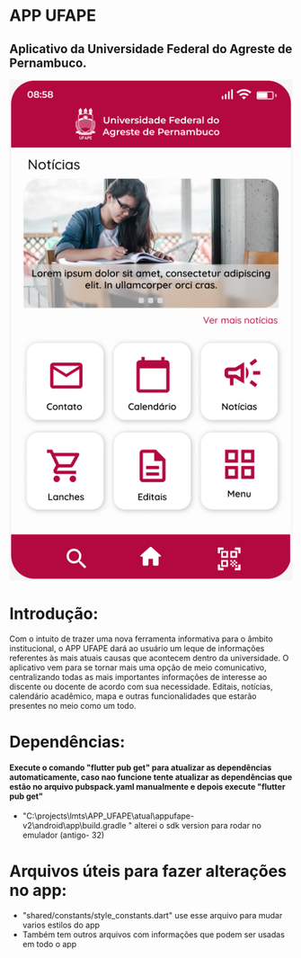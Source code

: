# APP UFAPE

## Aplicativo da Universidade Federal do Agreste de Pernambuco.


![Alt text](image.png)

# Introdução:

<p>Com o intuito de trazer uma nova ferramenta informativa para o âmbito institucional, o APP UFAPE dará ao usuário um leque de informações referentes às mais atuais causas que acontecem dentro da universidade. O aplicativo vem para se tornar mais uma opção de meio comunicativo, centralizando todas as mais importantes informações de interesse ao discente ou docente de acordo com sua necessidade. Editais, notícias, calendário acadêmico, mapa e outras funcionalidades que estarão presentes no meio como um todo.
</p>

# Dependências:

#### Execute o comando "flutter pub get" para atualizar as dependências automaticamente, caso nao funcione tente atualizar as dependências que estão no arquivo pubspack.yaml manualmente e depois execute "flutter pub get"

- "C:\projects\lmts\APP_UFAPE\atual\appufape-v2\android\app\build.gradle " alterei o sdk version para rodar no emulador (antigo- 32)

# Arquivos úteis para fazer alterações no app:

- "shared/constants/style_constants.dart" use esse arquivo para mudar varios estilos do app
- Também tem outros arquivos com informações que podem ser usadas em todo o app
